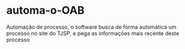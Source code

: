 # automa-o-OAB
Automação de processo, o software busca de forma automática um processo no site do TJSP, e pega as informações mais recente deste processo 
